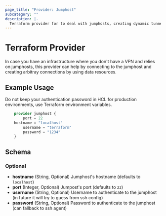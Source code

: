 ```yaml
---
page_title: "Provider: Jumphost"
subcategory: ""
description: |-
  Terraform provider for to deal with jumphosts, creating dynamic tunnels using data resources.
---
```


# Terraform Provider
In case you have an infrastructure where you don't have a VPN and relies on jumphosts, this provider can help by connecting to the jumphost and creating arbitray connections by using data resources.

## Example Usage

Do not keep your authentication password in HCL for production environments, use Terraform environment variables.

```terraform
	provider jumphost {
		port = 22
    hostname = "localhost"
		username = "terraform"
		password = "1234"
	}
```

## Schema

### Optional

- **hostname** (String, Optional) Jumphost's hostname (defaults to `localhost`)
- **port** (Integer, Optional) Jumpost's port (defaults to `22`)
- **username** (String, Optional) Username to authenticate to the jumphost (in future it will try to guess from ssh config)
- **password** (String, Optional) Password to authenticate to the jumphost (can fallback to ssh agent)
